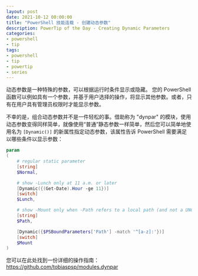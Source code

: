 ```yaml
---
layout: post
date: 2021-10-12 00:00:00
title: "PowerShell 技能连载 - 创建动态参数"
description: PowerTip of the Day - Creating Dynamic Parameters
categories:
- powershell
- tip
tags:
- powershell
- tip
- powertip
- series
---
```

动态参数是一种特殊的参数，可以根据运行时条件显示或隐藏。 您的 PowerShell 函数可以例如具有一个参数，并基于用户选择的操作，将显示其他参数。或者，只有在用户具有管理员权限时才能显示参数。

不幸的是，组合动态参数并不是一件轻松的事。借助称为 "dynpar" 的模块，使用动态参数变得同样简单，就像使用“普通”静态参数一样简单，然后您可以简单地使用名为 `[Dynamic()]` 的新属性指定动态参数，该属性告诉 PowerShell 需要满足以哪些条件以显示参数：

```powershell
param
(
    # regular static parameter
    [string]
    $Normal,

    # show -Lunch only at 11 a.m. or later
    [Dynamic({(Get-Date).Hour -ge 11})]
    [switch]
    $Lunch,

    # show -Mount only when -Path refers to a local path (and not a UNC path)
    [string]
    $Path,

    [Dynamic({$PSBoundParameters['Path'] -match '^[a-z]:'})]
    [switch]
    $Mount
)
```

您可以在此处找到一份详细的操作指南：https://github.com/tobiaspsp/modules.dynpar

<!--本文国际来源：[Creating Dynamic Parameters](https://community.idera.com/database-tools/powershell/powertips/b/tips/posts/creating-dynamic-parameters)-->

